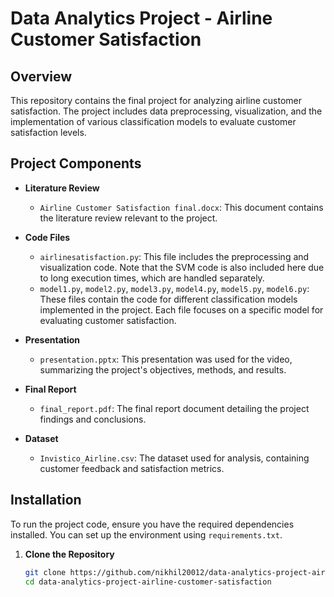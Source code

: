 # Data Analytics Project - Airline Customer Satisfaction

## Overview

This repository contains the final project for analyzing airline customer satisfaction. The project includes data preprocessing, visualization, and the implementation of various classification models to evaluate customer satisfaction levels. 

## Project Components

- **Literature Review**
  - `Airline Customer Satisfaction final.docx`: This document contains the literature review relevant to the project.

- **Code Files**
  - `airlinesatisfaction.py`: This file includes the preprocessing and visualization code. Note that the SVM code is also included here due to long execution times, which are handled separately.
  - `model1.py`, `model2.py`, `model3.py`, `model4.py`, `model5.py`, `model6.py`: These files contain the code for different classification models implemented in the project. Each file focuses on a specific model for evaluating customer satisfaction.

- **Presentation**
  - `presentation.pptx`: This presentation was used for the video, summarizing the project's objectives, methods, and results.

- **Final Report**
  - `final_report.pdf`: The final report document detailing the project findings and conclusions.

- **Dataset**
  - `Invistico_Airline.csv`: The dataset used for analysis, containing customer feedback and satisfaction metrics.

## Installation

To run the project code, ensure you have the required dependencies installed. You can set up the environment using `requirements.txt`.

1. **Clone the Repository**

   ```bash
   git clone https://github.com/nikhil20012/data-analytics-project-airline-customer-satisfaction.git
   cd data-analytics-project-airline-customer-satisfaction
